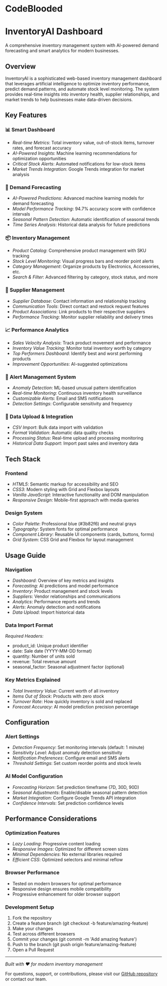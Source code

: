 # CodeBlooded
# InventoryAI Dashboard

A comprehensive inventory management system with AI-powered demand forecasting and smart analytics for modern businesses.

## Overview

InventoryAI is a sophisticated web-based inventory management dashboard that leverages artificial intelligence to optimize inventory performance, predict demand patterns, and automate stock level monitoring.
The system provides real-time insights into inventory health, supplier relationships, and market trends to help businesses make data-driven decisions.

## Key Features

### 📊 Smart Dashboard
- *Real-time Metrics*: Total inventory value, out-of-stock items, turnover rates, and forecast accuracy
- *AI-Powered Insights*: Machine learning recommendations for optimization opportunities
- *Critical Stock Alerts*: Automated notifications for low-stock items
- *Market Trends Integration*: Google Trends integration for market analysis

### 🔮 Demand Forecasting
- *AI-Powered Predictions*: Advanced machine learning models for demand forecasting
- *Model Performance Tracking*: 94.7% accuracy score with confidence intervals
- *Seasonal Pattern Detection*: Automatic identification of seasonal trends
- *Time Series Analysis*: Historical data analysis for future predictions

### 📦 Inventory Management
- *Product Catalog*: Comprehensive product management with SKU tracking
- *Stock Level Monitoring*: Visual progress bars and reorder point alerts
- *Category Management*: Organize products by Electronics, Accessories, etc.
- *Search & Filter*: Advanced filtering by category, stock status, and more

### 🤝 Supplier Management
- *Supplier Database*: Contact information and relationship tracking
- *Communication Tools*: Direct contact and restock request features
- *Product Associations*: Link products to their respective suppliers
- *Performance Tracking*: Monitor supplier reliability and delivery times

### 📈 Performance Analytics
- *Sales Velocity Analysis*: Track product movement and performance
- *Inventory Value Tracking*: Monitor total inventory worth by category
- *Top Performers Dashboard*: Identify best and worst performing products
- *Improvement Opportunities*: AI-suggested optimizations

### 🚨 Alert Management System
- *Anomaly Detection*: ML-based unusual pattern identification
- *Real-time Monitoring*: Continuous inventory health surveillance
- *Customizable Alerts*: Email and SMS notifications
- *Detection Settings*: Configurable sensitivity and frequency

### 📁 Data Upload & Integration
- *CSV Import*: Bulk data import with validation
- *Format Validation*: Automatic data quality checks
- *Processing Status*: Real-time upload and processing monitoring
- *Historical Data Support*: Import past sales and inventory data

## Tech Stack

### Frontend
- *HTML5*: Semantic markup for accessibility and SEO
- *CSS3*: Modern styling with Grid and Flexbox layouts
- *Vanilla JavaScript*: Interactive functionality and DOM manipulation
- *Responsive Design*: Mobile-first approach with media queries

### Design System
- *Color Palette*: Professional blue (#3b82f6) and neutral grays
- *Typography*: System fonts for optimal performance
- *Component Library*: Reusable UI components (cards, buttons, forms)
- *Grid System*: CSS Grid and Flexbox for layout management

## Usage Guide

### Navigation
- *Dashboard*: Overview of key metrics and insights
- *Forecasting*: AI predictions and model performance
- *Inventory*: Product management and stock levels
- *Suppliers*: Vendor relationships and communications
- *Analytics*: Performance reports and trends
- *Alerts*: Anomaly detection and notifications
- *Data Upload*: Import historical data

### Data Import Format

*Required Headers:*
- product_id: Unique product identifier
- date: Sale date (YYYY-MM-DD format)
- quantity: Number of units sold
- revenue: Total revenue amount
- seasonal_factor: Seasonal adjustment factor (optional)

### Key Metrics Explained
- *Total Inventory Value*: Current worth of all inventory
- *Items Out of Stock*: Products with zero stock
- *Turnover Rate*: How quickly inventory is sold and replaced
- *Forecast Accuracy*: AI model prediction precision percentage

## Configuration

### Alert Settings
- *Detection Frequency*: Set monitoring intervals (default: 1 minute)
- *Sensitivity Level*: Adjust anomaly detection sensitivity
- *Notification Preferences*: Configure email and SMS alerts
- *Threshold Settings*: Set custom reorder points and stock levels

### AI Model Configuration
- *Forecasting Horizon*: Set prediction timeframe (7D, 30D, 90D)
- *Seasonal Adjustments*: Enable/disable seasonal pattern detection
- *Market Integration*: Configure Google Trends API integration
- *Confidence Intervals*: Set prediction confidence levels

## Performance Considerations

### Optimization Features
- *Lazy Loading*: Progressive content loading
- *Responsive Images*: Optimized for different screen sizes
- *Minimal Dependencies*: No external libraries required
- *Efficient CSS*: Optimized selectors and minimal reflow

### Browser Performance
- Tested on modern browsers for optimal performance
- Responsive design ensures mobile compatibility
- Progressive enhancement for older browser support

### Development Setup
1. Fork the repository
2. Create a feature branch (git checkout -b feature/amazing-feature)
3. Make your changes
4. Test across different browsers
5. Commit your changes (git commit -m 'Add amazing feature')
6. Push to the branch (git push origin feature/amazing-feature)
7. Open a Pull Request

---

*Built with ❤ for modern inventory management*

For questions, support, or contributions, please visit our [GitHub repository](https://github.com/yourusername/inventory-ai-dashboard) or contact our team.
